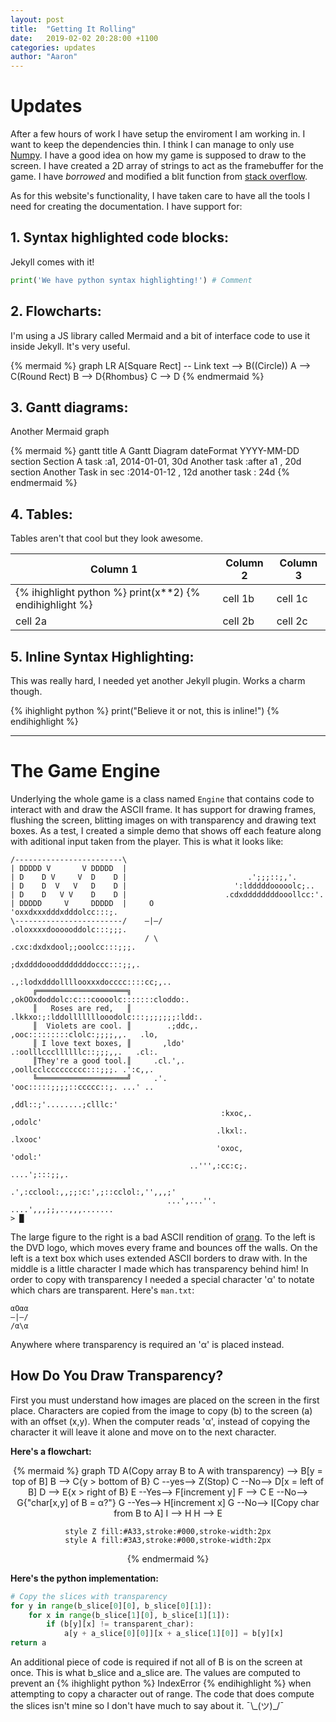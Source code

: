 ```yaml
---
layout: post
title:  "Getting It Rolling"
date:   2019-02-02 20:28:00 +1100
categories: updates
author: "Aaron"
---
```

# **Updates**

After a few hours of work I have setup the enviroment I am working in. I want to keep the dependencies thin. I think I can manage to only use [Numpy](http://www.numpy.org/). I have a good idea on how my game is supposed to draw to the screen. I have created a 2D array of strings to act as the framebuffer for the game. I have *borrowed* and modified a blit function from [stack overflow](https://stackoverflow.com/).

As for this website's functionality, I have taken care to have all the tools I need for creating the documentation. I have support for:

## **1.** Syntax highlighted code blocks:
Jekyll comes with it!

```python
print('We have python syntax highlighting!') # Comment
```

## **2.** Flowcharts:
I'm using a JS library called Mermaid and a bit of interface code to use it inside Jekyll. It's very useful.

{% mermaid %}
graph LR
    A[Square Rect] -- Link text --> B((Circle))
    A --> C(Round Rect)
    B --> D{Rhombus}
    C --> D
{% endmermaid %}

## **3.** Gantt diagrams:
Another Mermaid graph

{% mermaid %}
gantt
    title A Gantt Diagram
    dateFormat  YYYY-MM-DD
    section Section
    A task           :a1, 2014-01-01, 30d
    Another task     :after a1  , 20d
    section Another
    Task in sec      :2014-01-12  , 12d
    another task      : 24d
{% endmermaid %}

## **4.** Tables:
Tables aren't that cool but they look awesome.

 Column 1 | Column 2 | Column 3 |
----------|----------|----------|
{% ihighlight python %} print(x**2) {% endihighlight %} | cell 1b  | cell 1c  |
 cell 2a  | cell 2b  | cell 2c  |

[jekyll-docs]: http://jekyllrb.com/docs/home
[jekyll-gh]:   https://github.com/jekyll/jekyll
[jekyll-talk]: https://talk.jekyllrb.com/

## **5.** Inline Syntax Highlighting:
This was really hard, I needed yet another Jekyll plugin. Works a charm though.

{% ihighlight python %} print("Believe it or not, this is inline!") {% endihighlight %}

---

# **The Game Engine**

Underlying the whole game is a class named `Engine` that contains code to interact with and draw the ASCII frame. It has support for drawing frames, flushing the screen, blitting images on with transparency and drawing text boxes. As a test, I created a simple demo that shows off each feature along with aditional input taken from the player. This is what it looks like:

```
/------------------------\                                                      
| DDDDD V       V DDDDD  |                                                      
| D    D V     V  D    D |                           .';;;::;,'.                
| D    D  V   V   D    D |                        ':ldddddooooolc;..            
| D    D   V V    D    D |                      .cdxddddddddooollcc:'.          
| DDDDD     V     DDDDD  |     O               'oxxdxxxdddxdddolcc:::;.         
\------------------------/    —|—/            .oloxxxxdoooooddolc:::;;;.        
                              / \            .cxc:dxdxdool;;ooolcc:::;;;.       
                                             ;dxddddoooddddddddoccc:::;;,.      
                                         .,:lodxdddollllooxxxdocccc::::cc;,..   
     ╔════════════════════╗            ,okOOxdoddolc:c:::coooolc:::::::cloddo:. 
     ║   Roses are red,   ║          .lkkxo:;:lddolllllllooodolc:::;;;;;;;:ldd:.
     ║  Violets are cool. ║        .;ddc,.    ,ooc:::::::::clolc:;;;;,,.   .lo, 
     ║ I love text boxes, ║       ,ldo'       .:oolllcccllllllc::;;;,,.   .cl:. 
     ║They're a good tool.║     .cl.',.        ,oollcclccccccccc:::;;;. .':c,,. 
     ╚════════════════════╝     .'.            'ooc:::::;;;;::ccccc::;. ...' .. 
                                               ,ddl::;'........;clllc:'         
                                               :kxoc,.          ,odolc'         
                                              .lkxl:.           .lxooc'         
                                              'oxoc,            'odol:'         
                                        ..''',:cc:c;.      ....';:::;;,.        
                                   .',:cclool:,,;;:c:',;::cclol:,'',,,;'        
                                   ...',...''.  ....',,,;;,..,,,.......         
> █
```

The large figure to the right is a bad ASCII rendition of [orang](https://vignette.wikia.nocookie.net/surrealmemes/images/8/88/Orang_Transparent.png/revision/latest?cb=20181230153623). To the left is the DVD logo, which moves every frame and bounces off the walls. On the left is a text box which uses extended ASCII borders to draw with. In the middle is a little character I made which has transparency behind him! In order to copy with transparency I needed a special character 'α' to notate which chars are transparent. Here's `man.txt`:

```
αOαα
—|—/
/α\α
```

Anywhere where transparency is required an 'α' is placed instead.

## **How Do You Draw Transparency?**

First you must understand how images are placed on the screen in the first place. Characters are copied from the image to copy (b) to the screen (a) with an offset (x,y). When the computer reads 'α', instead of copying the character it will leave it alone and move on to the next character.

**Here's a flowchart:**

<center>

{% mermaid %}
graph TD
    A(Copy array B to A with transparency) --> B[y = top of B]
    B --> C{y > bottom of B}
    C --yes--> Z(Stop)
    C --No--> D[x = left of B]
    D --> E{x > right of B}
    E --Yes--> F[increment y]
    F --> C
    E --No--> G{"char[x,y] of B = α?"}
    G --Yes--> H[increment x]
    G --No--> I[Copy char from B to A]
    I --> H
    H --> E

    style Z fill:#A33,stroke:#000,stroke-width:2px
    style A fill:#3A3,stroke:#000,stroke-width:2px
{% endmermaid %}

</center>

**Here's the python implementation:**
```python
# Copy the slices with transparency
for y in range(b_slice[0][0], b_slice[0][1]):
    for x in range(b_slice[1][0], b_slice[1][1]):
        if (b[y][x] != transparent_char):
            a[y + a_slice[0][0]][x + a_slice[1][0]] = b[y][x]
return a
```

An additional piece of code is required if not all of B is on the screen at once. This is what b_slice and a_slice are. The values are computed to prevent an {% ihighlight python %} IndexError {% endihighlight %} when attempting to copy a character out of range. The code that does compute the slices isn't mine so I don't have much to say about it. ¯\\\_(ツ)\_/¯


